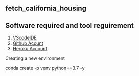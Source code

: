 ## fetch_california_housing
## Software required and tool reguirement 
1. [VScodeIDE](https://code.visualstudio.com/)
2. [Github Acount](https.//github.com)
3. [Heroku Account](https.//heroku.com)

Creating a new environment

conda create -p venv python==3.7 -y
